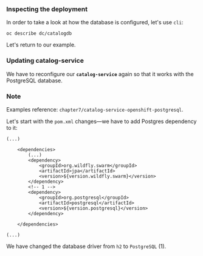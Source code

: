 
### Inspecting the deployment

In order to take a look at how the database is configured, let's use
`cli`:


```
oc describe dc/catalogdb
```

Let's return to our example.

### Updating catalog-service

We have to reconfigure our **`catalog-service`** again so that it works
with the PostgreSQL database.

### Note

Examples reference: `chapter7/catalog-service-openshift-postgresql`.

Let's start with the `pom.xml` changes—we have to add Postgres
dependency to it:


```
(...)

    <dependencies>
        (...)
        <dependency>
            <groupId>org.wildfly.swarm</groupId>
            <artifactId>jpa</artifactId>
            <version>${version.wildfly.swarm}</version>
        </dependency>
        <!-- 1 -->
        <dependency>
            <groupId>org.postgresql</groupId>
            <artifactId>postgresql</artifactId>
            <version>${version.postgresql}</version>
        </dependency>

    </dependencies>

(...)
```

We have changed the database driver from `h2` to `PostgreSQL` (1).
